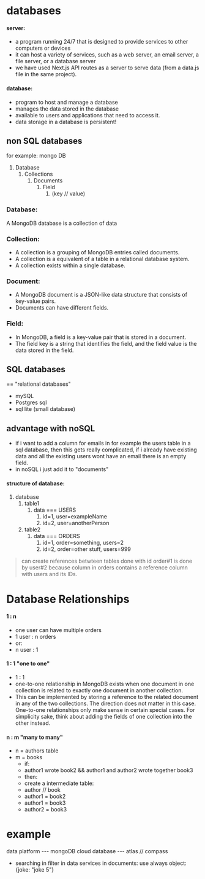 # databases

#### server:

- a program running 24/7 that is designed to provide services to other computers or devices
- it can host a variety of services, such as a web server, an email server, a file server, or a database server
- we have used Next.js API routes as a server to serve data (from a data.js file in the same project).

#### database:

- program to host and manage a database
- manages the data stored in the database
- available to users and applications that need to access it.
- data storage in a database is persistent!

## non SQL databases

for example: mongo DB

1. Database
   1. Collections
      1. Documents
         1. Field
            1. (key // value)

### Database:

A MongoDB database is a collection of data

### Collection:

- A collection is a grouping of MongoDB entries called documents.
- A collection is a equivalent of a table in a relational database system.
- A collection exists within a single database.

### Document:

- A MongoDB document is a JSON-like data structure that consists of key-value pairs.
- Documents can have different fields.

### Field:

- In MongoDB, a field is a key-value pair that is stored in a document.
- The field key is a string that identifies the field, and the field value is the data stored in the field.

## SQL databases

== "relational databases"

- mySQL
- Postgres sql
- sql lite (small database)

## advantage with noSQL

- if i want to add a column for emails in for example the users table in a sql database, then this gets really complicated, if i already have existing data and all the existing users wont have an email there is an empty field.
- in noSQL i just add it to "documents"

#### structure of database:

1. database
   1. table1
      1. data === USERS
         1. id=1, user=exampleName
         2. id=2, user=anotherPerson
   2. table2
      1. data === ORDERS
         1. id=1, order=something, users=2
         2. id=2, order=other stuff, users=999

> can create references betwteen tables
> done with id
> order#1 is done by user#2 because column in orders contains a reference column with users and its IDs.

# Database Relationships

#### 1 : n

- one user can have multiple orders
- 1 user : n orders
- or:
- n user : 1

#### 1 : 1 "one to one"

- 1 : 1
- one-to-one relationship in MongoDB exists when one document in one collection is related to exactly one document in another collection.
- This can be implemented by storing a reference to the related document in any of the two collections. The direction does not matter in this case. One-to-one relationships only make sense in certain special cases. For simplicity sake, think about adding the fields of one collection into the other instead.

#### n : m "many to many"

- n = authors table
- m = books
  - if:
  - author1 wrote book2 && author1 and author2 wrote together book3
  - then:
  - create a intermediate table:
  - author // book
  - author1 = book2
  - author1 = book3
  - author2 = book3

# example

data platform --- mongoDB
cloud database --- atlas // compass

- searching in filter in data services in documents:
  use always object:
  {joke: "joke 5"}
